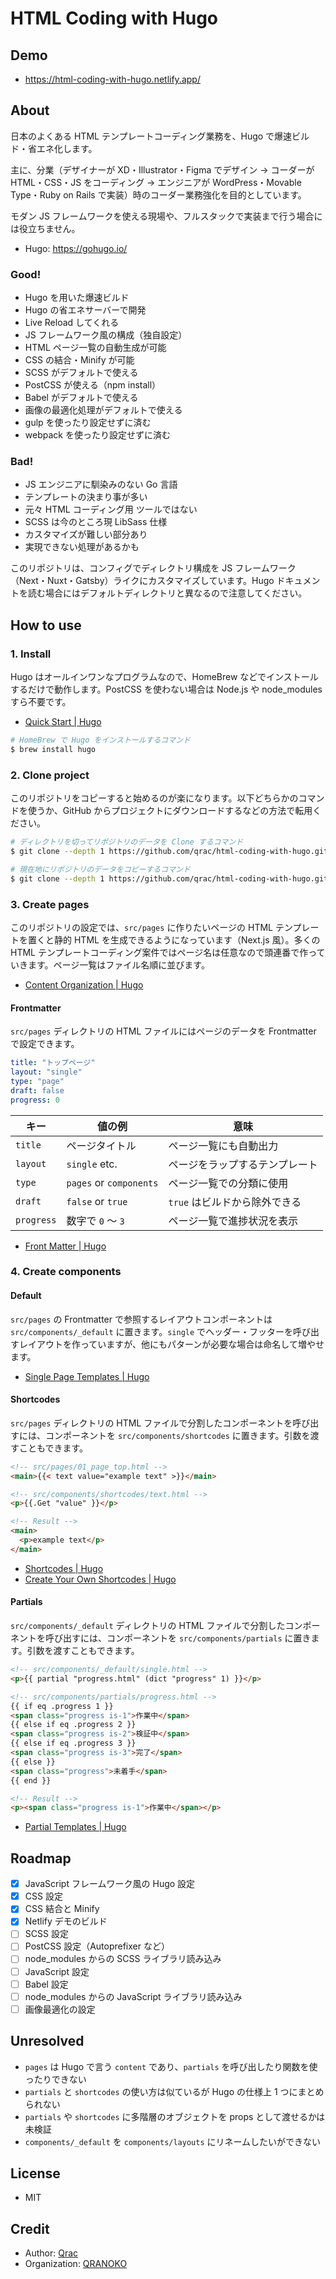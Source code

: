 # HTML Coding with Hugo

## Demo

- https://html-coding-with-hugo.netlify.app/

## About

日本のよくある HTML テンプレートコーディング業務を、Hugo で爆速ビルド・省エネ化します。

主に、分業（デザイナーが XD・Illustrator・Figma でデザイン → コーダーが HTML・CSS・JS をコーディング → エンジニアが WordPress・Movable Type・Ruby on Rails で実装）時のコーダー業務強化を目的としています。

モダン JS フレームワークを使える現場や、フルスタックで実装まで行う場合には役立ちません。

- Hugo: https://gohugo.io/

### Good!

- Hugo を用いた爆速ビルド
- Hugo の省エネサーバーで開発
- Live Reload してくれる
- JS フレームワーク風の構成（独自設定）
- HTML ページ一覧の自動生成が可能
- CSS の結合・Minify が可能
- SCSS がデフォルトで使える
- PostCSS が使える（npm install）
- Babel がデフォルトで使える
- 画像の最適化処理がデフォルトで使える
- gulp を使ったり設定せずに済む
- webpack を使ったり設定せずに済む

### Bad!

- JS エンジニアに馴染みのない Go 言語
- テンプレートの決まり事が多い
- 元々 HTML コーディング用 ツールではない
- SCSS は今のところ現 LibSass 仕様
- カスタマイズが難しい部分あり
- 実現できない処理があるかも

このリポジトリは、コンフィグでディレクトリ構成を JS フレームワーク（Next・Nuxt・Gatsby）ライクにカスタマイズしています。Hugo ドキュメントを読む場合にはデフォルトディレクトリと異なるので注意してください。

## How to use

### 1. Install

Hugo はオールインワンなプログラムなので、HomeBrew などでインストールするだけで動作します。PostCSS を使わない場合は Node.js や node_modules すら不要です。

- [Quick Start | Hugo](https://gohugo.io/getting-started/quick-start/#step-1-install-hugo)

```bash
# HomeBrew で Hugo をインストールするコマンド
$ brew install hugo
```

### 2. Clone project

このリポジトリをコピーすると始めるのが楽になります。以下どちらかのコマンドを使うか、GitHub からプロジェクトにダウンロードするなどの方法で転用ください。

```bash
# ディレクトリを切ってリポジトリのデータを Clone するコマンド
$ git clone --depth 1 https://github.com/qrac/html-coding-with-hugo.git

# 現在地にリポジトリのデータをコピーするコマンド
$ git clone --depth 1 https://github.com/qrac/html-coding-with-hugo.git && cd html-coding-with-hugo && rm -rf ./.git ./README.md && mv * .[^\.]* ../ && cd ../ && rm -rf ./html-coding-with-hugo
```

### 3. Create pages

このリポジトリの設定では、`src/pages` に作りたいページの HTML テンプレートを置くと静的 HTML を生成できるようになっています（Next.js 風）。多くの HTML テンプレートコーディング案件ではページ名は任意なので頭連番で作っていきます。ページ一覧はファイル名順に並びます。

- [Content Organization | Hugo](https://gohugo.io/content-management/organization/)

#### Frontmatter

`src/pages` ディレクトリの HTML ファイルにはページのデータを Frontmatter で設定できます。

```yaml
title: "トップページ"
layout: "single"
type: "page"
draft: false
progress: 0
```

| キー       | 値の例                  | 意味                           |
| ---------- | ----------------------- | ------------------------------ |
| `title`    | ページタイトル          | ページ一覧にも自動出力         |
| `layout`   | `single` etc.           | ページをラップするテンプレート |
| `type`     | `pages` or `components` | ページ一覧での分類に使用       |
| `draft`    | `false` or `true`       | `true` はビルドから除外できる  |
| `progress` | 数字で `0` 〜 `3`       | ページ一覧で進捗状況を表示     |

- [Front Matter | Hugo](https://gohugo.io/content-management/front-matter/)

### 4. Create components

#### Default

`src/pages` の Frontmatter で参照するレイアウトコンポーネントは `src/components/_default` に置きます。`single` でヘッダー・フッターを呼び出すレイアウトを作っていますが、他にもパターンが必要な場合は命名して増やせます。

- [Single Page Templates | Hugo](https://gohugo.io/templates/single-page-templates/)

#### Shortcodes

`src/pages` ディレクトリの HTML ファイルで分割したコンポーネントを呼び出すには、コンポーネントを `src/components/shortcodes` に置きます。引数を渡すこともできます。

```html
<!-- src/pages/01_page_top.html -->
<main>{{< text value="example text" >}}</main>
```

```html
<!-- src/components/shortcodes/text.html -->
<p>{{.Get "value" }}</p>
```

```html
<!-- Result -->
<main>
  <p>example text</p>
</main>
```

- [Shortcodes | Hugo](https://gohugo.io/content-management/shortcodes/)
- [Create Your Own Shortcodes | Hugo](https://gohugo.io/templates/shortcode-templates/)

#### Partials

`src/components/_default` ディレクトリの HTML ファイルで分割したコンポーネントを呼び出すには、コンポーネントを `src/components/partials` に置きます。引数を渡すこともできます。

```html
<!-- src/components/_default/single.html -->
<p>{{ partial "progress.html" (dict "progress" 1) }}</p>
```

```html
<!-- src/components/partials/progress.html -->
{{ if eq .progress 1 }}
<span class="progress is-1">作業中</span>
{{ else if eq .progress 2 }}
<span class="progress is-2">検証中</span>
{{ else if eq .progress 3 }}
<span class="progress is-3">完了</span>
{{ else }}
<span class="progress">未着手</span>
{{ end }}
```

```html
<!-- Result -->
<p><span class="progress is-1">作業中</span></p>
```

- [Partial Templates | Hugo](https://gohugo.io/templates/partials/)

## Roadmap

- [x] JavaScript フレームワーク風の Hugo 設定
- [x] CSS 設定
- [x] CSS 結合と Minify
- [x] Netlify デモのビルド
- [ ] SCSS 設定
- [ ] PostCSS 設定（Autoprefixer など）
- [ ] node_modules からの SCSS ライブラリ読み込み
- [ ] JavaScript 設定
- [ ] Babel 設定
- [ ] node_modules からの JavaScript ライブラリ読み込み
- [ ] 画像最適化の設定

## Unresolved

- `pages` は Hugo で言う `content` であり、`partials` を呼び出したり関数を使ったりできない
- `partials` と `shortcodes` の使い方は似ているが Hugo の仕様上 1 つにまとめられない
- `partials` や `shortcodes` に多階層のオブジェクトを props として渡せるかは未検証
- `components/_default` を `components/layouts` にリネームしたいができない

## License

- MIT

## Credit

- Author: [Qrac](https://qrac.jp)
- Organization: [QRANOKO](https://qranoko.jp)

